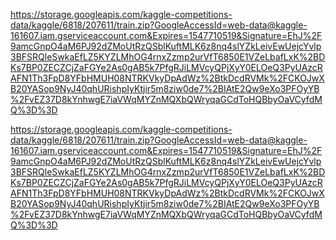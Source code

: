 https://storage.googleapis.com/kaggle-competitions-data/kaggle/6818/207611/train.zip?GoogleAccessId=web-data@kaggle-161607.iam.gserviceaccount.com&Expires=1547710519&Signature=EhJ%2F9amcGnpO4aM6PJ92dZMoUtRzQSblKuftMLK6z8nq4slYZkLeivEwUejcYvlp3BFSRQleSwkaEfLZ5KYZLMhOG4rnxZzmp2urVfT6850E1VZeLbafLxK%2BDKs7BP0ZECZCjZaFGYe2As0gAB5k7PfgRJiLMVcyQPjXyY0ELOeQ3PyUAzcRAFN1Th3FpD8YFbHMUH08NTRKVkyDpAdWz%2BtkDcdRVMk%2FCKOJwXB20YASop9NyJ40qhURishpIyKtjir5m8ziw0de7%2BIAtE2Qw9eXo3PFOyYB%2FvEZ37D8kYnhwgE7iaVWqMYZnMQXbQWryqaGCdToHQBbyOaVCyfdMQ%3D%3D

https://storage.googleapis.com/kaggle-competitions-data/kaggle/6818/207611/train.zip?GoogleAccessId=web-data@kaggle-161607.iam.gserviceaccount.com&Expires=1547710519&Signature=EhJ%2F9amcGnpO4aM6PJ92dZMoUtRzQSblKuftMLK6z8nq4slYZkLeivEwUejcYvlp3BFSRQleSwkaEfLZ5KYZLMhOG4rnxZzmp2urVfT6850E1VZeLbafLxK%2BDKs7BP0ZECZCjZaFGYe2As0gAB5k7PfgRJiLMVcyQPjXyY0ELOeQ3PyUAzcRAFN1Th3FpD8YFbHMUH08NTRKVkyDpAdWz%2BtkDcdRVMk%2FCKOJwXB20YASop9NyJ40qhURishpIyKtjir5m8ziw0de7%2BIAtE2Qw9eXo3PFOyYB%2FvEZ37D8kYnhwgE7iaVWqMYZnMQXbQWryqaGCdToHQBbyOaVCyfdMQ%3D%3D
